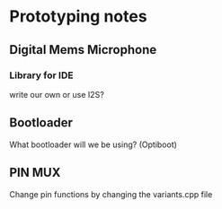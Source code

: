 # Prototyping notes

## Digital Mems Microphone
### Library for IDE
write our own or use I2S?


## Bootloader
What bootloader will we be using? (Optiboot)


## PIN MUX
Change pin functions by changing the variants.cpp file
